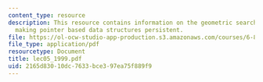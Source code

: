 ```yaml
---
content_type: resource
description: This resource contains information on the geometric search problem and
  making pointer based data structures persistent.
file: https://ol-ocw-studio-app-production.s3.amazonaws.com/courses/6-854j-advanced-algorithms-fall-2005/2165d83010dc7633bce397ea75f889f9_lec05_1999.pdf
file_type: application/pdf
resourcetype: Document
title: lec05_1999.pdf
uid: 2165d830-10dc-7633-bce3-97ea75f889f9
---
```

